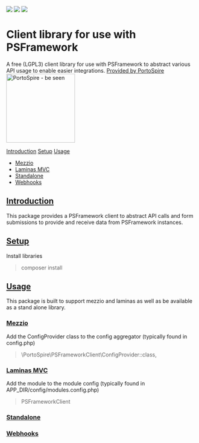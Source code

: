 <img src="https://img.shields.io/github/v/release/PortoSpire/PSFrameworkClient" /> <img src="https://img.shields.io/github/languages/code-size/PortoSpire/PSFrameworkClient" /> <img src="https://img.shields.io/github/license/PortoSpire/PSFrameworkClient" />
# Client library for use with PSFramework
A free (LGPL3) client library for use with PSFramework to abstract various API usage to enable easier integrations.
<a href="https://www.portospire.com/">Provided by PortoSpire 
    <img src="https://assets.portospire.com/psf/img/portospire%20header.svg" alt="PortoSpire - be seen" width="182" /></a>

[Introduction](#introduction)
[Setup](#setup)
[Usage](#usage)
* [Mezzio](#mezzio)
* [Laminas MVC](#laminasmvc)
* [Standalone](#standalone)
* [Webhooks](#webhooks)
  

## <a name="introduction" href="#introduction">Introduction</a>
This package provides a PSFramework client to abstract API calls and form submissions to provide and receive 
data from PSFramework instances.

## <a name="setup" href="#setup">Setup</a>
Install libraries
> composer install

## <a name="usage" href="#usage">Usage</a>
This package is built to support mezzio and laminas as well 
as be available as a stand alone library. 

### <a name="mezzio" href="#mezzio">Mezzio</a>
Add the ConfigProvider class to the config aggregator (typically found in config.php)
> \PortoSpire\PSFrameworkClient\ConfigProvider::class,

### <a name="laminasmvc" href="#laminasmvc">Laminas MVC</a>
Add the module to the module config (typically found in APP_DIR/config/modules.config.php)
> PSFrameworkClient

### <a name="standalone" href="#standalone">Standalone</a>

### <a name="webhooks" href="#webhooks">Webhooks</a>